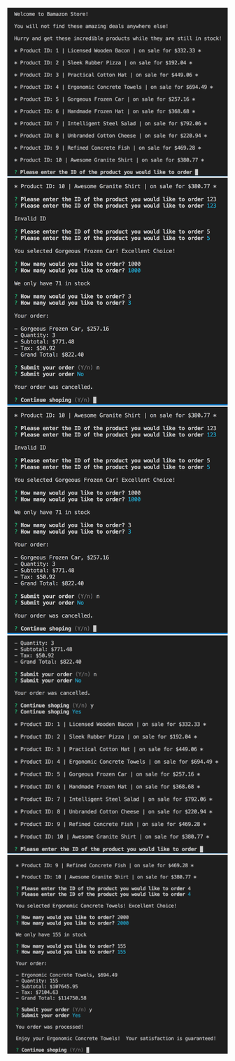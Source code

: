 ![](demo/bamazon1.png)
![](demo/bamazon2.png)
![](demo/bamazon2.png)
![](demo/bamazon3.png)
![](demo/bamazon4.png)
